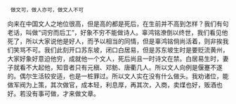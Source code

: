      做文可，做人亦可，做文人不可 

   向来在中国文人之地位很高，但是高的都是死后，在生前并不高到怎样？我们有句老话，叫做“词穷而后工”，好象不穷不能做诗人。辜鸿铭潦倒以终世，我们看见他死了，所以大家说他是好人，而予以相当的同情，但是辜鸿铭倘尚活着，则非挨我们笑骂不可。我们此刻开口苏东坡，闭口白居易，但是苏东坡生时是要贬流黄州，大家好象好意迫他穷，成就他一个文人，死后尚且一时诗文在禁。白居易生时，妻子就看不大起他，知音者只有元稹、邓鲂、唐衢几人。所以文人向例是偃蹇不遂的。偶尔生活较安适，也是一桩罪过。所以文人实在没有什么做头。我劝诸位，能做军阀为上策，其次做官，成本轻，利息厚，再其次，入商，卖煤也好，贩酒也好。若没有事可做，才来做文章。 

